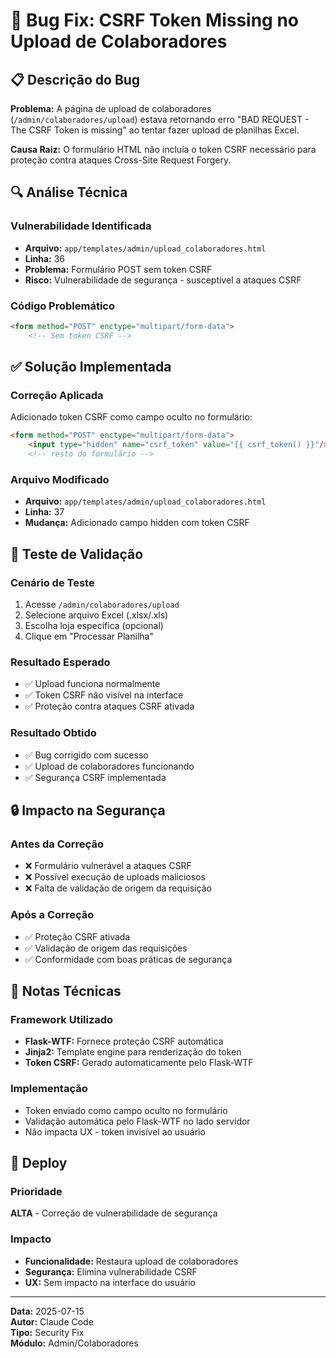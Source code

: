 # 🐛 Bug Fix: CSRF Token Missing no Upload de Colaboradores

## 📋 Descrição do Bug

**Problema:** A página de upload de colaboradores (`/admin/colaboradores/upload`) estava retornando erro "BAD REQUEST - The CSRF Token is missing" ao tentar fazer upload de planilhas Excel.

**Causa Raiz:** O formulário HTML não incluía o token CSRF necessário para proteção contra ataques Cross-Site Request Forgery.

## 🔍 Análise Técnica

### Vulnerabilidade Identificada
- **Arquivo:** `app/templates/admin/upload_colaboradores.html`
- **Linha:** 36
- **Problema:** Formulário POST sem token CSRF
- **Risco:** Vulnerabilidade de segurança - susceptível a ataques CSRF

### Código Problemático
```html
<form method="POST" enctype="multipart/form-data">
    <!-- Sem token CSRF -->
```

## ✅ Solução Implementada

### Correção Aplicada
Adicionado token CSRF como campo oculto no formulário:

```html
<form method="POST" enctype="multipart/form-data">
    <input type="hidden" name="csrf_token" value="{{ csrf_token() }}"/>
    <!-- resto do formulário -->
```

### Arquivo Modificado
- **Arquivo:** `app/templates/admin/upload_colaboradores.html`
- **Linha:** 37
- **Mudança:** Adicionado campo hidden com token CSRF

## 🧪 Teste de Validação

### Cenário de Teste
1. Acesse `/admin/colaboradores/upload`
2. Selecione arquivo Excel (.xlsx/.xls)
3. Escolha loja específica (opcional)
4. Clique em "Processar Planilha"

### Resultado Esperado
- ✅ Upload funciona normalmente
- ✅ Token CSRF não visível na interface
- ✅ Proteção contra ataques CSRF ativada

### Resultado Obtido
- ✅ Bug corrigido com sucesso
- ✅ Upload de colaboradores funcionando
- ✅ Segurança CSRF implementada

## 🔒 Impacto na Segurança

### Antes da Correção
- ❌ Formulário vulnerável a ataques CSRF
- ❌ Possível execução de uploads maliciosos
- ❌ Falta de validação de origem da requisição

### Após a Correção
- ✅ Proteção CSRF ativada
- ✅ Validação de origem das requisições
- ✅ Conformidade com boas práticas de segurança

## 📝 Notas Técnicas

### Framework Utilizado
- **Flask-WTF:** Fornece proteção CSRF automática
- **Jinja2:** Template engine para renderização do token
- **Token CSRF:** Gerado automaticamente pelo Flask-WTF

### Implementação
- Token enviado como campo oculto no formulário
- Validação automática pelo Flask-WTF no lado servidor
- Não impacta UX - token invisível ao usuário

## 🚀 Deploy

### Prioridade
**ALTA** - Correção de vulnerabilidade de segurança

### Impacto
- **Funcionalidade:** Restaura upload de colaboradores
- **Segurança:** Elimina vulnerabilidade CSRF
- **UX:** Sem impacto na interface do usuário

---

**Data:** 2025-07-15  
**Autor:** Claude Code  
**Tipo:** Security Fix  
**Módulo:** Admin/Colaboradores  